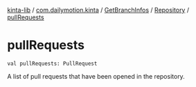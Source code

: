 [kinta-lib](../../../index.md) / [com.dailymotion.kinta](../../index.md) / [GetBranchInfos](../index.md) / [Repository](index.md) / [pullRequests](./pull-requests.md)

# pullRequests

`val pullRequests: PullRequest`

A list of pull requests that have been opened in the repository.

